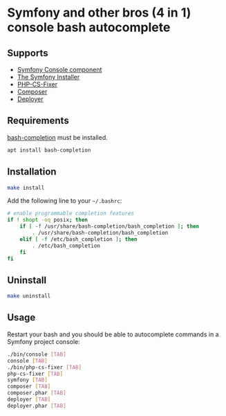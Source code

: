 # Symfony and other bros (4 in 1) console bash autocomplete

## Supports

 * [Symfony Console component](https://symfony.com/doc/current/components/console.html)
 * [The Symfony Installer](https://github.com/symfony/symfony-installer)
 * [PHP-CS-Fixer](https://github.com/FriendsOfPHP/PHP-CS-Fixer)
 * [Composer](https://getcomposer.org/)
 * [Deployer](https://deployer.org/)

## Requirements

[bash-completion](https://github.com/scop/bash-completion) must be installed.

```bash
apt install bash-completion
```

## Installation

```bash
make install
```

Add the following line to your `~/.bashrc`:

```bash
# enable programmable completion features
if ! shopt -oq posix; then
    if [ -f /usr/share/bash-completion/bash_completion ]; then
        . /usr/share/bash-completion/bash_completion
    elif [ -f /etc/bash_completion ]; then
        . /etc/bash_completion
    fi
fi
```

## Uninstall

```bash
make uninstall
```

## Usage

Restart your bash and you should be able to autocomplete commands in a Symfony project console:

```bash
./bin/console [TAB]
console [TAB]
./bin/php-cs-fixer [TAB]
php-cs-fixer [TAB]
symfony [TAB]
composer [TAB]
composer.phar [TAB]
deployer [TAB]
deployer.phar [TAB]
```

